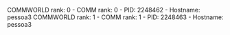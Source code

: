 COMMWORLD rank: 0 - COMM rank: 0 - PID: 2248462 - Hostname: pessoa3
COMMWORLD rank: 1 - COMM rank: 1 - PID: 2248463 - Hostname: pessoa3
